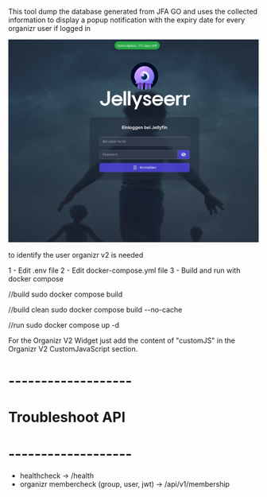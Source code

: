 This tool dump the database generated from JFA GO and uses the collected information to display a popup notification with the expiry date for every organizr user if logged in

![Beispiel](https://github.com/baervers23/expiry-notifier/blob/main/img/user.png)



to identify the user organizr v2 is needed

1 - Edit .env file
2 - Edit docker-compose.yml file
3 - Build and run with docker compose

//build
sudo docker compose build

//build clean 
sudo docker compose build --no-cache

//run
sudo docker compose up -d



For the Organizr V2 Widget just add the content of "customJS" in the Organizr V2 CustomJavaScript section.


# -------------------
# Troubleshoot API
# -------------------

- healthcheck                               ->      /health
- organizr membercheck (group, user, jwt)   ->      /api/v1/membership

